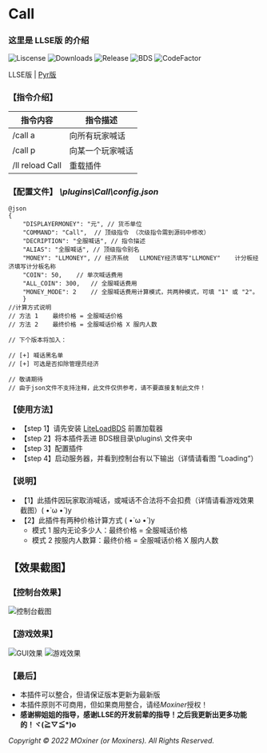 # Call
### 这里是 LLSE版 的介绍
![Liscense](https://img.shields.io/github/license/Moxiner/Call)
![Downloads](https://img.shields.io/github/downloads/Moxiner/Call/total)
![Release](https://img.shields.io/github/v/release/Moxiner/Call)
![BDS](https://img.shields.io/badge/support--Pyr--version-1.9.9-red)
![CodeFactor](https://www.codefactor.io/repository/github/Moxiner/Call/badge)  

LLSE版 | [Pyr版](README_PYR.md)

### 【指令介绍】
| 指令内容|	指令描述
----|----|
|/call a|	向所有玩家喊话
|/call p|	向某一个玩家喊话
|/ll reload Call| 重载插件

### 【配置文件】 *\plugins\Call\config.json*

```
@json
{
    "DISPLAYERMONEY": "元", // 货币单位
    "COMMAND": "Call",  // 顶级指令 （次级指令需到源码中修改）
    "DECRIPTION": "全服喊话", // 指令描述
    "ALIAS": "全服喊话", // 顶级指令别名
    "MONEY": "LLMONEY", // 经济系统   LLMONEY经济填写"LLMONEY"    计分板经济填写计分板名称
    "COIN": 50,    // 单次喊话费用
    "ALL_COIN": 300,   // 全服喊话费用
    "MONEY_MODE": 2    // 全服喊话费用计算模式，共两种模式，可填 "1" 或 "2"。
    }
//计算方式说明
// 方法 1    最终价格 = 全服喊话价格
// 方法 2    最终价格 = 全服喊话价格 X 服内人数

// 下个版本将加入：

// [+] 喊话黑名单
// [+] 可选是否扣除管理员经济

// 敬请期待
// 由于json文件不支持注释，此文件仅供参考，请不要直接复制此文件！

```
### 【使用方法】
   * 【step 1】请先安装 [LiteLoadBDS](https://github.com/LiteLDev/LiteLoaderBDS)
 前置加载器
   * 【step 2】将本插件丢进 BDS根目录\plugins\ 文件夹中
   * 【step 3】配置插件 
   * 【step 4】启动服务器，并看到控制台有以下输出（详情请看图 ”Loading“）

### 【说明】
 * 【1】此插件因玩家取消喊话，或喊话不合法将不会扣费（详情请看游戏效果截图）( •̀ ω •́ )y
 * 【2】此插件有两种价格计算方式 ( •̀ ω •́ )y
     * 模式 1 服内无论多少人：最终价格 = 全服喊话价格
     * 模式 2 按服内人数算：最终价格 = 全服喊话价格 X 服内人数 


## 【效果截图】
### 【控制台效果】
![控制台截图](https://www.minebbs.com/attachments/png.24592/)
### 【游戏效果】
![GUI效果](https://www.minebbs.com/attachments/png.24593/)
![游戏效果](https://www.minebbs.com/attachments/gui-png.24594/)

### 【最后】
* 本插件可以整合，但请保证版本更新为最新版
* 本插件原则不可商用，但如果商用整合，请经*Moxiner*授权！
* **感谢柳姐姐的指导，感谢LLSE的开发前辈的指导！之后我更新出更多功能的！ヾ(≧▽≦*)o** 

*Copyright © 2022 MOxiner (or Moxiners). All Rights Reserved.*



